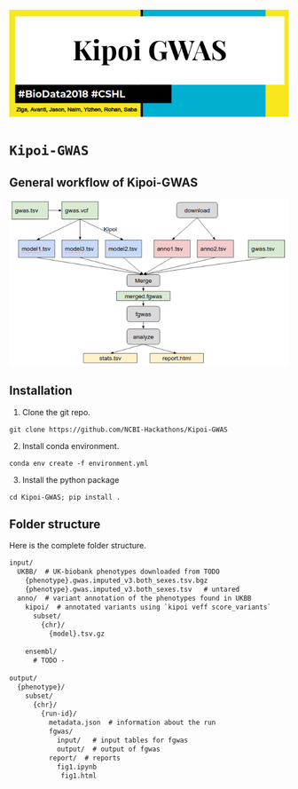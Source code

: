 ![](figure/label.png)
# `Kipoi-GWAS`

## General workflow of Kipoi-GWAS
![](figure/workflow.png)

## Installation

1. Clone the git repo.

```
git clone https://github.com/NCBI-Hackathons/Kipoi-GWAS
```

2. Install conda environment.

```
conda env create -f environment.yml
```

3. Install the python package
```
cd Kipoi-GWAS; pip install .
```


## Folder structure

Here is the complete folder structure.

```
input/
  UKBB/  # UK-biobank phenotypes downloaded from TODO
    {phenotype}.gwas.imputed_v3.both_sexes.tsv.bgz
	{phenotype}.gwas.imputed_v3.both_sexes.tsv   # untared
  anno/  # variant annotation of the phenotypes found in UKBB
    kipoi/  # annotated variants using `kipoi veff score_variants`
	  subset/
  	    {chr}/
		  {model}.tsv.gz

	ensembl/
	  # TODO -

output/
  {phenotype}/
    subset/
	  {chr}/
	    {run-id}/
		  metadata.json  # information about the run
		  fgwas/
		    input/   # input tables for fgwas
		    output/  # output of fgwas
		  report/  # reports
  		    fig1.ipynb
		     fig1.html
```
